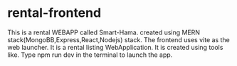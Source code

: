 # rental-frontend
This is a rental WEBAPP called Smart-Hama.
created using MERN stack(MongoBB,Express,React,Nodejs) stack.
The frontend uses vite as the web launcher.
It is a rental listing WebApplication.
It is created using tools like.
Type npm run dev in the terminal to launch the app.
